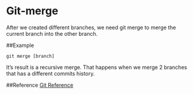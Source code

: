 # Git-merge

After we created different branches, we need git merge to merge the current branch into the other branch.

##Example

	git merge [branch]


It’s result is a recursive merge. That happens when we merge 2 branches that has a different commits history.

##Reference
[Git Reference](https://git-scm.com/book/en/v2/Git-Branching-Basic-Branching-and-Merging#Basic-Merging)
